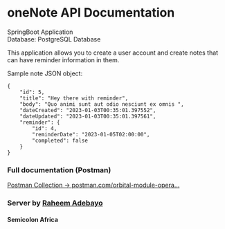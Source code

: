 # oneNote API Documentation

SpringBoot Application\
Database: PostgreSQL Database

This application allows you to create a user account and create notes that can have reminder information in them.

Sample note JSON object:
````
{
    "id": 5,
    "title": "Hey there with reminder",
    "body": "Quo animi sunt aut odio nesciunt ex omnis ",
    "dateCreated": "2023-01-03T00:35:01.397552",
    "dateUpdated": "2023-01-03T00:35:01.397561",
    "reminder": {
        "id": 4,
        "reminderDate": "2023-01-05T02:00:00",
        "completed": false
    }
}
````

### Full documentation (Postman)
[Postman Collection -> postman.com/orbital-module-opera...](https://www.postman.com/orbital-module-operator-11041625/workspace/public-workspace/collection/15097759-d00e1b0a-d3d9-4a08-9424-ffc8d0a216af?action=share&creator=15097759)

### Server by [Raheem Adebayo](https://github.com/Adraheem)
#### Semicolon Africa